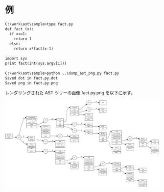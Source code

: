 # 例

```
C:\work\ast\sample>type fact.py
def fact (x):
  if x<=1:
    return 1
  else:
    return x*fact(x-1)

import sys
print fact(int(sys.argv[1]))

C:\work\ast\sample>python ..\dump_ast_png.py fact.py
Saved dot in fact.py.dot
Saved png in fact.py.png

```

レンダリングされた AST ツリーの画像 fact.py.png を以下に示す。

![fact.py.png](fact.py.png)
